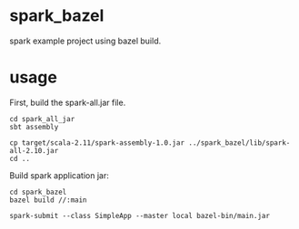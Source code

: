 # spark_bazel
spark example project using bazel build.

# usage
First, build the spark-all.jar file.
```
cd spark_all_jar
sbt assembly

cp target/scala-2.11/spark-assembly-1.0.jar ../spark_bazel/lib/spark-all-2.10.jar
cd ..
```

Build spark application jar:
```
cd spark_bazel
bazel build //:main

spark-submit --class SimpleApp --master local bazel-bin/main.jar
```
